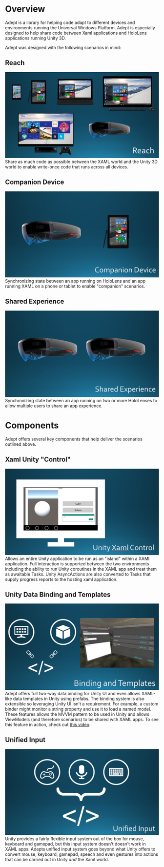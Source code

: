 # Overview
Adept is a library for helping code adapt to different devices and environments running the Universal Windows Platform. Adept is especially designed to help share code between Xaml applications and HoloLens applications running Unity 3D. 

Adept was designed with the following scenarios in mind:

## Reach ##
![Reach](Doc/Reach.png)
Share as much code as possible between the XAML world and the Unity 3D world to enable write-once code that runs across all devices.

## Companion Device ##
![Companion Device](Doc/Companion.png)
Synchronizing state between an app running on HoloLens and an app running XAML on a phone or tablet to enable "companion" scenarios.

## Shared Experience ##
![Shared Experience](Doc/Shared.png)
Synchronizing state between an app running on two or more HoloLenses to allow multiple users to share an app experience.


# Components
Adept offers several key components that help deliver the scenarios outlined above.

## Xaml Unity "Control" ##
![Xaml Control](Doc/XamlUnity.png)
Allows an entire Unity application to be run as an "island" within a XAMl application. Full interaction is supported between the two environments including the ability to run Unity coroutines in the XAML app and treat them as awaitable Tasks. Unity AsyncActions are also converted to Tasks that supply progress reports to the hosting xaml application.

## Unity Data Binding and Templates ##
![Unity Binding](Doc/UnityBinding.png)
Adept offers full two-way data binding for Unity UI and even allows XAML-like data templates in Unity using prefabs. The binding system is also extensible so leveraging Unity UI isn't a requirement. For example, a custom binder might monitor a string property and use it to load a named model. These features allows the MVVM pattern to be used in Unity and allows ViewModels (and therefore scenarios) to be shared with XAML apps. To see this feature in action, check out [this video](https://youtu.be/MrZd3Ldks14).

## Unified Input ##
![Unified Input](Doc/UnifiedInput.png)
Unity provides a fairly flexible input system out of the box for mouse, keyboard and gamepad, but this input system doesn't doesn't work in XAML apps. Adepts unified input system goes beyond what Unity offers to convert mouse, keyboard, gamepad, speech and even gestures into actions that can be carried out in Unity *and* the Xaml world.